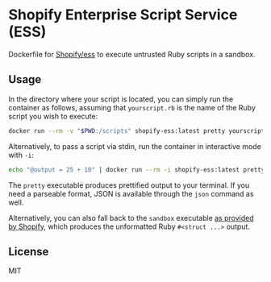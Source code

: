 # Shopify Enterprise Script Service (ESS)

Dockerfile for [Shopify/ess](https://github.com/Shopify/ess) to execute untrusted Ruby scripts in a sandbox.

## Usage

In the directory where your script is located, you can simply run the container as follows, assuming that `yourscript.rb` is the name of the Ruby script you wish to execute:

```sh
docker run --rm -v "$PWD:/scripts" shopify-ess:latest pretty yourscript.rb
```

Alternatively, to pass a script via stdin, run the container in interactive mode with `-i`:

```sh
echo "@output = 25 + 10" | docker run --rm -i shopify-ess:latest pretty
```

The `pretty` executable produces prettified output to your terminal. If you need a parseable format, JSON is available through the `json` command as well. 

Alternatively, you can also fall back to the `sandbox` executable [as provided by Shopify](https://github.com/Shopify/ess/blob/master/bin/sandbox), which produces the unformatted Ruby `#<struct ...>` output.

## License

MIT
